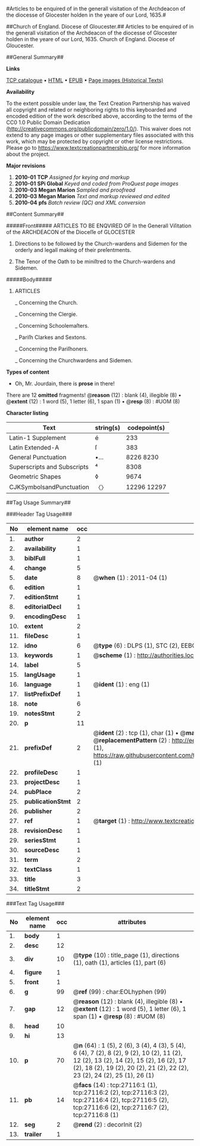#Articles to be enquired of in the generall visitation of the Archdeacon of the diocesse of Glocester holden in the yeare of our Lord, 1635.#

##Church of England. Diocese of Gloucester.##
Articles to be enquired of in the generall visitation of the Archdeacon of the diocesse of Glocester holden in the yeare of our Lord, 1635.
Church of England. Diocese of Gloucester.

##General Summary##

**Links**

[TCP catalogue](http://www.ota.ox.ac.uk/tcp/)  • 
[HTML](http://tei.it.ox.ac.uk/tcp/Texts-HTML/free/A00/A00184.html)  • 
[EPUB](http://tei.it.ox.ac.uk/tcp/Texts-EPUB/free/A00/A00184.epub) • 
[Page images (Historical Texts)](https://historicaltexts.jisc.ac.uk/eebo-24048106e)

**Availability**

To the extent possible under law, the Text Creation Partnership has waived all copyright and related or neighboring rights to this keyboarded and encoded edition of the work described above, according to the terms of the CC0 1.0 Public Domain Dedication (http://creativecommons.org/publicdomain/zero/1.0/). This waiver does not extend to any page images or other supplementary files associated with this work, which may be protected by copyright or other license restrictions. Please go to https://www.textcreationpartnership.org/ for more information about the project.

**Major revisions**

1. __2010-01__ __TCP__ *Assigned for keying and markup*
1. __2010-01__ __SPi Global__ *Keyed and coded from ProQuest page images*
1. __2010-03__ __Megan Marion__ *Sampled and proofread*
1. __2010-03__ __Megan Marion__ *Text and markup reviewed and edited*
1. __2010-04__ __pfs__ *Batch review (QC) and XML conversion*

##Content Summary##

#####Front#####
ARTICLES TO BE ENQVIRED OF In the Generall Viſitation of the ARCHDEACON of the Dioceſſe of GLOCESTER
1. Directions to be followed by the Church-wardens and Sidemen for the orderly and legall making of their preſentments.

1. The Tenor of the Oath to be miniſtred to the Church-wardens and Sidemen.

#####Body#####

1. ARTICLES

    _ Concerning the Church.

    _ Concerning the Clergie.

    _ Concerning Schoolemaſters.

    _ Pariſh Clarkes and Sextons.

    _ Concerning the Pariſhoners.

    _ Concerning the Churchwardens and Sidemen.

**Types of content**

  * Oh, Mr. Jourdain, there is **prose** in there!

There are 12 **omitted** fragments! 
 @__reason__ (12) : blank (4), illegible (8)  •  @__extent__ (12) : 1 word (5), 1 letter (6), 1 span (1)  •  @__resp__ (8) : #UOM (8)

**Character listing**


|Text|string(s)|codepoint(s)|
|---|---|---|
|Latin-1 Supplement|é|233|
|Latin Extended-A|ſ|383|
|General Punctuation|•…|8226 8230|
|Superscripts             and Subscripts|⁴|8308|
|Geometric Shapes|◊|9674|
|CJKSymbolsandPunctuation|〈〉|12296 12297|

##Tag Usage Summary##

###Header Tag Usage###

|No|element name|occ|attributes|
|---|---|---|---|
|1.|__author__|2||
|2.|__availability__|1||
|3.|__biblFull__|1||
|4.|__change__|5||
|5.|__date__|8| @__when__ (1) : 2011-04 (1)|
|6.|__edition__|1||
|7.|__editionStmt__|1||
|8.|__editorialDecl__|1||
|9.|__encodingDesc__|1||
|10.|__extent__|2||
|11.|__fileDesc__|1||
|12.|__idno__|6| @__type__ (6) : DLPS (1), STC (2), EEBO-CITATION (1), OCLC (1), VID (1)|
|13.|__keywords__|1| @__scheme__ (1) : http://authorities.loc.gov/ (1)|
|14.|__label__|5||
|15.|__langUsage__|1||
|16.|__language__|1| @__ident__ (1) : eng (1)|
|17.|__listPrefixDef__|1||
|18.|__note__|6||
|19.|__notesStmt__|2||
|20.|__p__|11||
|21.|__prefixDef__|2| @__ident__ (2) : tcp (1), char (1)  •  @__matchPattern__ (2) : ([0-9\-]+):([0-9IVX]+) (1), (.+) (1)  •  @__replacementPattern__ (2) : http://eebo.chadwyck.com/downloadtiff?vid=$1&page=$2 (1), https://raw.githubusercontent.com/textcreationpartnership/Texts/master/tcpchars.xml#$1 (1)|
|22.|__profileDesc__|1||
|23.|__projectDesc__|1||
|24.|__pubPlace__|2||
|25.|__publicationStmt__|2||
|26.|__publisher__|2||
|27.|__ref__|1| @__target__ (1) : http://www.textcreationpartnership.org/docs/. (1)|
|28.|__revisionDesc__|1||
|29.|__seriesStmt__|1||
|30.|__sourceDesc__|1||
|31.|__term__|2||
|32.|__textClass__|1||
|33.|__title__|3||
|34.|__titleStmt__|2||


###Text Tag Usage###

|No|element name|occ|attributes|
|---|---|---|---|
|1.|__body__|1||
|2.|__desc__|12||
|3.|__div__|10| @__type__ (10) : title_page (1), directions (1), oath (1), articles (1), part (6)|
|4.|__figure__|1||
|5.|__front__|1||
|6.|__g__|99| @__ref__ (99) : char:EOLhyphen (99)|
|7.|__gap__|12| @__reason__ (12) : blank (4), illegible (8)  •  @__extent__ (12) : 1 word (5), 1 letter (6), 1 span (1)  •  @__resp__ (8) : #UOM (8)|
|8.|__head__|10||
|9.|__hi__|13||
|10.|__p__|70| @__n__ (64) : 1 (5), 2 (6), 3 (4), 4 (3), 5 (4), 6 (4), 7 (2), 8 (2), 9 (2), 10 (2), 11 (2), 12 (2), 13 (2), 14 (2), 15 (2), 16 (2), 17 (2), 18 (2), 19 (2), 20 (2), 21 (2), 22 (2), 23 (2), 24 (2), 25 (1), 26 (1)|
|11.|__pb__|14| @__facs__ (14) : tcp:27116:1 (1), tcp:27116:2 (2), tcp:27116:3 (2), tcp:27116:4 (2), tcp:27116:5 (2), tcp:27116:6 (2), tcp:27116:7 (2), tcp:27116:8 (1)|
|12.|__seg__|2| @__rend__ (2) : decorInit (2)|
|13.|__trailer__|1||
